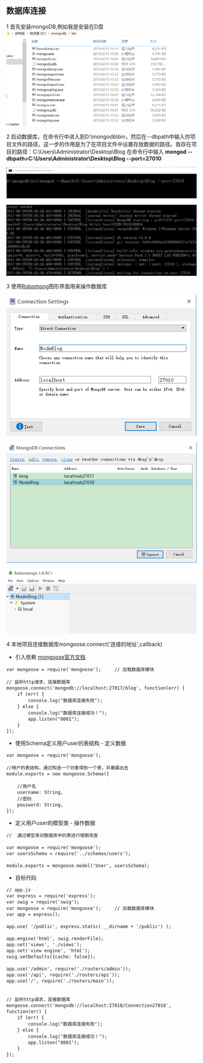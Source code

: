 ## 数据库连接

1 首先安装mongoDB,例如我是安装在D盘
![](/博客管理系统/img/数据库连接1.jpg)

2 启动数据库，在命令行中进入到D:\mongodb\bin，然后在--dbpath中输入你项目文件的路径，这一步的作用是为了在项目文件中设置存放数据的路径。我存在项目的路径：C:\Users\Administrator\Desktop\Blog
在命令行中输入 **mongod --dbpath=C:\Users\Administrator\Desktop\Blog --port=27010**

![](/博客管理系统/img/数据库连接3.jpg)

![](/博客管理系统/img/数据库连接2.jpg)



3 使用[Robomong](https://robomongo.org/download)图形界面用来操作数据库

![](/博客管理系统/img/数据库连接5.jpg)

![](/博客管理系统/img/数据库连接6.jpg)

![](/博客管理系统/img/数据库连接7.jpg)


4 本地项目连接数据库mongoose.connect('连接的地址',callback)

* 引入依赖  [mongoose官方文档](http://www.nodeclass.com/api/mongoose.html#guide)

```
var mongoose = require('mongoose');     // 加载数据库模块

// 监听http请求，连接数据库
mongoose.connect('mongodb://localhost:27017/blog', function(err) {
    if (err) {
        console.log("数据库连接失败");
    } else {
        console.log("数据库连接成功！");
        app.listen("8081");
    }
});
```

* 使用Schema定义用户user的表结构 - 定义数据
```
var mongoose = require('mongoose');

//用户的表结构，通过构造一个对象得到一个表，并暴露出去
module.exports = new mongoose.Schema({

    //用户名
    username: String,
    //密码
    password: String,
});

```

* 定义用户user的模型类 - 操作数据

```
//  通过模型来对数据库中的表进行增删改查

var mongoose = require('mongoose');
var usersSchema = require('../schemas/users');

module.exports = mongoose.model('User', usersSchema);
```
* 目标代码
```
// app.js
var express = require('express');
var swig = require('swig');
var mongoose = require('mongoose');     // 加载数据库模块
var app = express();

app.use( '/public', express.static( __dirname + '/public') );

app.engine('html', swig.renderFile);
app.set('views', './views');
app.set('view engine', 'html');
swig.setDefaults({cache: false});

app.use('/admin', require('./routers/admin'));
app.use('/api', require('./routers/api'));
app.use('/', require('./routers/main'));


// 监听http请求，连接数据库
mongoose.connect('mongodb://localhost:27010/Connection27018', function(err) {
    if (err) {
        console.log("数据库连接失败");
    } else {
        console.log("数据库连接成功！");
        app.listen("8081");
    }
});




```



